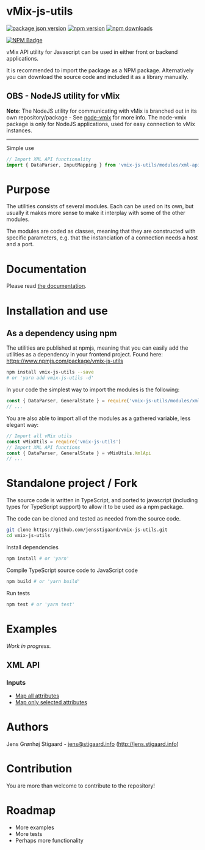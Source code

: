 # vMix-js-utils

[![package json version](https://img.shields.io/github/package-json/v/jensstigaard/vmix-js-utils.svg)](https://github.com/jensstigaard/vmix-js-utils)
[![npm version](https://badge.fury.io/js/vmix-js-utils.svg)](https://www.npmjs.com/package/vmix-js-utils)
[![npm downloads](https://img.shields.io/npm/dm/vmix-js-utils)](https://www.npmjs.com/package/vmix-js-utils)

[![NPM Badge](https://nodei.co/npm/vmix-js-utils.png)](https://npmjs.com/package/vmix-js-utils)

vMix API utility for Javascript can be used in either front or backend applications.

It is recommended to import the package as a NPM package. Alternatively you can download the source code and included it as a library manually.

## OBS - NodeJS utility for vMix
**Note**: The NodeJS utility for communicating with vMix is branched out in its own repository/package - See [node-vmix](https://github.com/jensstigaard/node-vmix) for more info. The node-vmix package is only for NodeJS applications, used for easy connection to vMix instances.

---
Simple use
```javascript
// Import XML API functionality
import { DataParser, InputMapping } from 'vmix-js-utils/modules/xml-api'
```

# Purpose
The utilities consists of several modules. Each can be used on its own, but usually it makes more sense to make it interplay with some of the other modules.

The modules are coded as classes, meaning that they are constructed with specific parameters, e.g. that the instanciation of a connection needs a host and a port. 

# Documentation
Please read [the documentation](https://jensstigaard.github.io/vmix-js-utils/).


# Installation and use

## As a dependency using npm
The utilities are published at npmjs, meaning that you can easily add the utilities as a dependency in your frontend project.
Found here: https://www.npmjs.com/package/vmix-js-utils
```sh
npm install vmix-js-utils --save
# or 'yarn add vmix-js-utils -d'
```

In your code the simplest way to import the modules is the following:

```javascript
const { DataParser, GeneralState } = require('vmix-js-utils/modules/xml-api')
// ...
```

You are also able to import all of the modules as a gathered variable, less elegant way:

```javascript
// Import all vMix utils
const vMixUtils = require('vmix-js-utils')
// Import XML API functions
const { DataParser, GeneralState } = vMixUtils.XmlApi
// ...
```


# Standalone project / Fork
The source code is written in TypeScript, and ported to javascript (including types for TypeScript support) to allow it to be used as a npm package.

The code can be cloned and tested as needed from the source code.

```sh
git clone https://github.com/jensstigaard/vmix-js-utils.git
cd vmix-js-utils
```

Install dependencies
```sh
npm install # or 'yarn'
```

Compile TypeScript source code to JavaScript code
```sh
npm build # or 'yarn build'
```

Run tests
```sh
npm test # or 'yarn test'
```


# Examples

*Work in progress.*

## XML API
### Inputs
- [Map all attributes](./examples/xml-api/input-mapping.js)
- [Map only selected attributes](./examples/xml-api/input-mapping-selective.js)


# Authors
Jens Grønhøj Stigaard - <jens@stigaard.info> (http://jens.stigaard.info)


# Contribution
You are more than welcome to contribute to the repository!


# Roadmap
 - More examples
 - More tests
 - Perhaps more functionality
